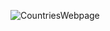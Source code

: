 ![CountriesWebpage](https://github.com/user-attachments/assets/4e6ad227-1abf-4c64-b429-2346e6938a25)
